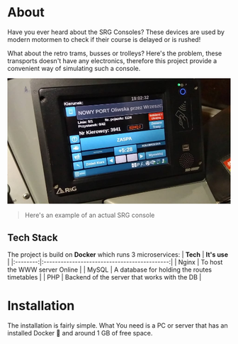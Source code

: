 # About
Have you ever heard about the SRG Consoles? These devices are used by modern motormen to check if their course is delayed or is rushed!

What about the retro trams, busses or trolleys? Here's the problem, these transports doesn't have any electronics, therefore this project provide a convenient way of simulating such a console.

![Real life SRG Console](misc/SRG-Console.jpg)
> Here's an example of an actual SRG console

## Tech Stack
The project is build on **Docker** which runs 3 microservices:
| **Tech** |                 **It's use**                 |
|:--------:|:--------------------------------------------:|
|   Nginx  |         To host the WWW server Online        |
|   MySQL  | A database for holding the routes timetables |
|    PHP   | Backend of the server that works with the DB |

# Installation
The installation is fairly simple. What You need is a PC or server that has an installed Docker 🐳 and around 1 GB of free space.
